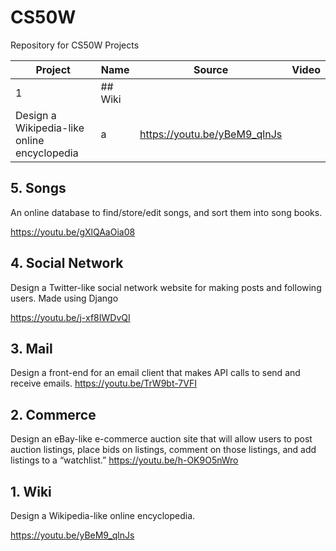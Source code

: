 # CS50W
Repository for CS50W Projects


Project | Name | Source | Video
--------|------|--------|-------
1 | ## Wiki 
Design  a Wikipedia-like online encyclopedia | a | https://youtu.be/yBeM9_qlnJs
## 5. Songs
An online database to find/store/edit songs, and sort them into song books.

https://youtu.be/gXlQAaOia08

## 4. Social Network
Design a Twitter-like social network website for making posts and following users.
Made using Django

https://youtu.be/j-xf8IWDvQI

## 3. Mail
Design a front-end for an email client that makes API calls to send and receive emails.
https://youtu.be/TrW9bt-7VFI

## 2. Commerce
Design an eBay-like e-commerce auction site that will allow users to post auction listings, place bids on listings, comment on those listings, and add listings to a “watchlist.”
https://youtu.be/h-OK9O5nWro

## 1. Wiki
Design a Wikipedia-like online encyclopedia.

https://youtu.be/yBeM9_qlnJs
